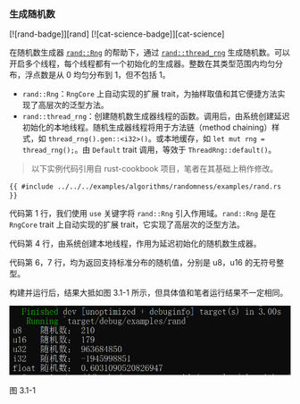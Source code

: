 ### 生成随机数

[![rand-badge]][rand] [![cat-science-badge]][cat-science]

在随机数生成器 [`rand::Rng`] 的帮助下，通过 [`rand::thread_rng`] 生成随机数。可以开启多个线程，每个线程都有一个初始化的生成器。整数在其类型范围内均匀分布，浮点数是从 0 均匀分布到 1，但不包括 1。

- `rand::Rng`：`RngCore` 上自动实现的扩展 trait，为抽样取值和其它便捷方法实现了高层次的泛型方法。
- `rand::thread_rng`：创建随机数生成器线程的函数。调用后，由系统创建延迟初始化的本地线程。随机生成器线程将用于方法链（method chaining）样式，如 `thread_rng().gen::<i32>()`。或本地缓存，如 `let mut rng = thread_rng();`。由 `Default` trait 调用，等效于 `ThreadRng::default()`。

> 以下实例代码引用自 rust-cookbook 项目，笔者在其基础上稍作修改。

```rust,edition2018
{{ #include ../../../examples/algorithms/randomness/examples/rand.rs }}
```

代码第 1 行，我们使用 `use` 关键字将 `rand::Rng` 引入作用域。`rand::Rng` 是在 `RngCore` trait 上自动实现的扩展 trait，它实现了高层次的泛型方法。

代码第 4 行，由系统创建本地线程，作用为延迟初始化的随机数生成器。

代码第 6，7 行，均为返回支持标准分布的随机值，分别是 u8，u16 的无符号整型。

构建并运行后，结果大抵如图 3.1-1 所示，但具体值和笔者运行结果不一定相同。

![rand](../../css/algorithms/rand.png)

图 3.1-1

[`rand::Rng`]: https://docs.rs/rand/*/rand/trait.Rng.html
[`rand::thread_rng`]: https://docs.rs/rand/*/rand/fn.thread_rng.html
